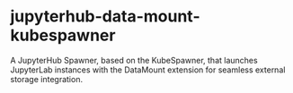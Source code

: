 # jupyterhub-data-mount-kubespawner
A JupyterHub Spawner, based on the KubeSpawner, that launches JupyterLab instances with the DataMount extension for seamless external storage integration.
